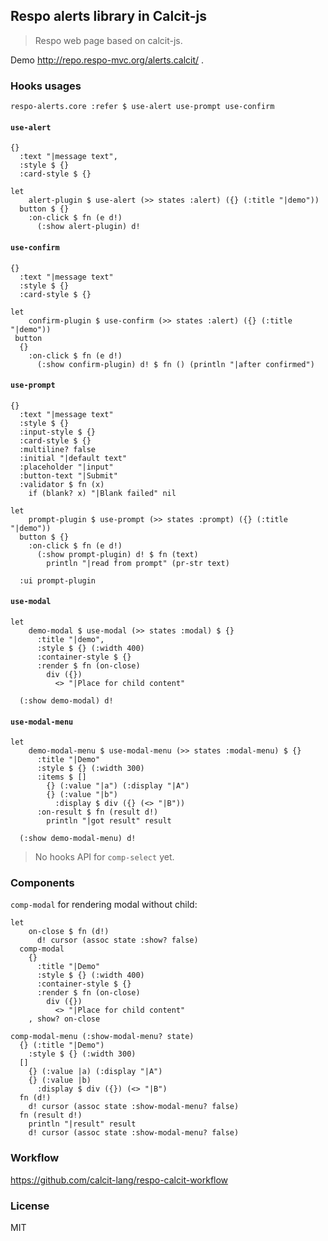 
Respo alerts library in Calcit-js
----

> Respo web page based on calcit-js.

Demo http://repo.respo-mvc.org/alerts.calcit/ .

### Hooks usages

```cirru
respo-alerts.core :refer $ use-alert use-prompt use-confirm
```

#### `use-alert`

```cirru
{}
  :text "|message text",
  :style $ {}
  :card-style $ {}
```

```cirru
let
    alert-plugin $ use-alert (>> states :alert) ({} (:title "|demo"))
  button $ {}
    :on-click $ fn (e d!)
      (:show alert-plugin) d!
```

#### `use-confirm`

```cirru
{}
  :text "|message text"
  :style $ {}
  :card-style $ {}
```

```cirru
let
    confirm-plugin $ use-confirm (>> states :alert) ({} (:title "|demo"))
 button
  {}
    :on-click $ fn (e d!)
      (:show confirm-plugin) d! $ fn () (println "|after confirmed")
```

#### `use-prompt`

```cirru
{}
  :text "|message text"
  :style $ {}
  :input-style $ {}
  :card-style $ {}
  :multiline? false
  :initial "|default text"
  :placeholder "|input"
  :button-text "|Submit"
  :validator $ fn (x)
    if (blank? x) "|Blank failed" nil
```

```cirru
let
    prompt-plugin $ use-prompt (>> states :prompt) ({} (:title "|demo"))
  button $ {}
    :on-click $ fn (e d!)
      (:show prompt-plugin) d! $ fn (text)
        println "|read from prompt" (pr-str text)

  :ui prompt-plugin
```

#### `use-modal`

```cirru
let
    demo-modal $ use-modal (>> states :modal) $ {}
      :title "|demo",
      :style $ {} (:width 400)
      :container-style $ {}
      :render $ fn (on-close)
        div ({})
          <> "|Place for child content"

  (:show demo-modal) d!
```

#### `use-modal-menu`

```cirru
let
    demo-modal-menu $ use-modal-menu (>> states :modal-menu) $ {}
      :title "|Demo"
      :style $ {} (:width 300)
      :items $ []
        {} (:value "|a") (:display "|A")
        {} (:value "|b")
          :display $ div ({} (<> "|B"))
      :on-result $ fn (result d!)
        println "|got result" result

  (:show demo-modal-menu) d!
```

> No hooks API for `comp-select` yet.

### Components

`comp-modal` for rendering modal without child:

```cirru
let
    on-close $ fn (d!)
      d! cursor (assoc state :show? false)
  comp-modal
    {}
      :title "|Demo"
      :style $ {} (:width 400)
      :container-style $ {}
      :render $ fn (on-close)
        div ({})
          <> "|Place for child content"
    , show? on-close
```

```cirru
comp-modal-menu (:show-modal-menu? state)
  {} (:title "|Demo")
    :style $ {} (:width 300)
  []
    {} (:value |a) (:display "|A")
    {} (:value |b)
      :display $ div ({}) (<> "|B")
  fn (d!)
    d! cursor (assoc state :show-modal-menu? false)
  fn (result d!)
    println "|result" result
    d! cursor (assoc state :show-modal-menu? false)
```

### Workflow

https://github.com/calcit-lang/respo-calcit-workflow

### License

MIT
